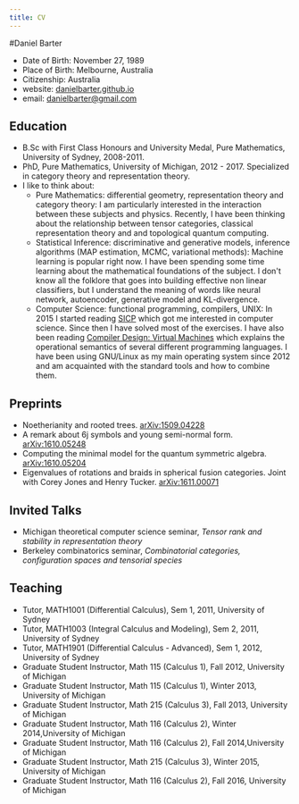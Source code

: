 ```yaml
---
title: CV
---
```


#Daniel Barter

- Date of Birth: November 27, 1989
- Place of Birth: Melbourne, Australia
- Citizenship: Australia
- website: [danielbarter.github.io](http://danielbarter.github.io/)
- email: <danielbarter@gmail.com>

## Education
- B.Sc with First Class Honours and University Medal, Pure Mathematics, University of Sydney, 2008-2011.
- PhD, Pure Mathematics, University of Michigan, 2012 - 2017. Specialized in category theory and representation theory.
- I like to think about: 
    - Pure Mathematics: differential geometry, representation theory and category theory: I am particularly interested in the interaction between these subjects and physics. Recently, I have been thinking about the relationship between tensor categories, classical representation theory and and topological quantum computing.
    - Statistical Inference: discriminative and generative models, inference algorithms (MAP estimation, MCMC, variational methods): Machine learning is popular right now. I have been spending some time learning about the mathematical foundations of the subject. I don\'t know all the folklore that goes into building effective non linear classifiers, but I understand the meaning of words like neural network, autoencoder, generative model and KL-divergence. 
    - Computer Science: functional programming, compilers, UNIX: In 2015 I started reading [SICP](https://mitpress.mit.edu/sicp/) which got me interested in computer science. Since then I have solved most of the exercises. I have also been reading [Compiler Design: Virtual Machines](http://www.springer.com/us/book/9783642149085) which explains the operational semantics of several different programming languages. I have been using GNU/Linux as my main operating system since 2012 and am acquainted with the standard tools and how to combine them.


## Preprints
- Noetherianity and rooted trees. [arXiv:1509.04228](http://arxiv.org/abs/1509.04228)
- A remark about 6j symbols and young semi-normal form. [arXiv:1610.05248](https://arxiv.org/abs/1610.05248)
- Computing the minimal model for the quantum symmetric algebra. [arXiv:1610.05204](https://arxiv.org/abs/1610.05204)
- Eigenvalues of rotations and braids in spherical fusion categories. Joint with Corey Jones and Henry Tucker. [arXiv:1611.00071](https://arxiv.org/abs/1611.00071)

## Invited Talks
- Michigan theoretical computer science seminar, *Tensor rank and stability in representation theory*
- Berkeley combinatorics seminar, *Combinatorial categories, configuration spaces and tensorial species*


## Teaching
- Tutor, MATH1001 (Differential Calculus), Sem 1, 2011, University of Sydney
- Tutor, MATH1003 (Integral Calculus and Modeling), Sem 2, 2011, University of Sydney
- Tutor, MATH1901 (Differential Calculus - Advanced), Sem 1, 2012, University of Sydney
- Graduate Student Instructor, Math 115 (Calculus 1), Fall 2012, University of Michigan
- Graduate Student Instructor, Math 115 (Calculus 1), Winter 2013, University of Michigan
- Graduate Student Instructor, Math 215 (Calculus 3), Fall 2013, University of Michigan
- Graduate Student Instructor, Math 116 (Calculus 2), Winter 2014,University of Michigan
- Graduate Student Instructor, Math 116 (Calculus 2), Fall 2014,University of Michigan
- Graduate Student Instructor, Math 215 (Calculus 3), Winter 2015, University of Michigan
- Graduate Student Instructor, Math 116 (Calculus 2), Fall 2016, University of Michigan
